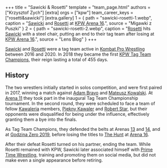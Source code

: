 +++
title = "Sawicki & Rosetti"
template = "team_page.html"
authors = ["Krzysztof Zych"]
[extra]
orgs = ["kpw"]
team_career_keys = ["rosetti&sawicki"]
[extra.gallery]
1 = { path = "sawicki-rosetti-1.webp", caption = "[Sawicki](@/w/sawicki.md) and [Rosetti](@/w/rosetti.md) at [KPW Arena 16](@/e/kpw/2020-02-01-kpw-arena-16.md).", source = "Migawki z Puszki" }
2 = { path = "sawicki-rosetti-2.webp", caption = "[Rosetti](@/w/rosetti.md) hits [Sawicki](@/w/sawicki.md) with a steel chair, putting an end to their tag team after losing at [KPW Arena 16](@/e/kpw/2020-02-01-kpw-arena-16.md).", source = "Lens Blog" }
+++

[Sawicki](@/w/sawicki.md) and [Rosetti](@/w/rosetti.md) were a tag team active in [Kombat Pro Wrestling](@/o/kpw.md) between 2016 and 2020. In 2018 they became the first [KPW Tag Team Champions](@/c/kpw-tag-team-championship.md), their reign lasting a total of 455 days.

## History

The two wrestlers initially started in solos competition, and were first paired in 2017, winning a match against [Adam Bravo](@/w/adam-bravo.md) and [Mateusz Kowalski](@/w/mateusz-kakareko.md).
At [Arena 11](@/e/kpw/2018-11-03-kpw-arena-11.md) they took part in the inaugural Tag Team Championship tournament. In the second round, they were scheduled to face a team of fellow [Kawaleria](@/tt/kawaleria.md) members, [Piękny Kawaler](@/w/piekny-kawaler.md) and [Robert Star](@/w/robert-star.md), but their opponents were disqualified for being under the influence, effectively granting them a bye into the finals.

As Tag Team Champions, they defended the belts at Arenas [13](@/e/kpw/2019-04-05-kpw-arena-13.md) and [14](@/e/kpw/2019-06-15-kpw-arena-14.md), and at [Godzina Zero 2019](@/e/kpw/2019-08-17-kpw-godzina-zero-2019.md), before losing the titles to [The Hunt](@/tt/the-hunt.md) at [Arena 16](@/e/kpw/2020-02-01-kpw-arena-16.md).

After their defeat Rosetti turned on his partner, ending the team. While Rosetti remained with KPW, Sawicki later associated himself with [Prime Time Wrestling](@/o/ptw.md), training and promoting them on social media, but did not make even a single appearance before retiring.
